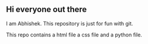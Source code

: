 ## Hi everyone out there
I am Abhishek. 
This repository is just for fun with git. 

This repo contains a html file a css file and a python file.
